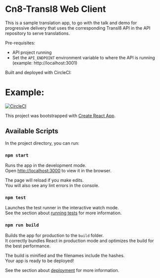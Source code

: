 # Cn8-Transl8 Web Client

This is a sample translation app, to go with the talk and demo for progressive delivery that uses the corresponding Transl8 API in the API repository to serve translations.

Pre-requisites:
- API project running
- Set the `API_ENDPOINT` environment variable to where the API is running (example: http://localhost:3001)

Built and deployed with CircleCI:
# Example:
[![CircleCI](https://circleci.com/gh/cloudn8-transl8/frontend-react.svg?style=svg)](https://circleci.com/gh/cloudn8-transl8/frontend-react)

This project was bootstrapped with [Create React App](https://github.com/facebook/create-react-app).

## Available Scripts

In the project directory, you can run:

### `npm start`

Runs the app in the development mode.\
Open [http://localhost:3000](http://localhost:3000) to view it in the browser.

The page will reload if you make edits.\
You will also see any lint errors in the console.

### `npm test`

Launches the test runner in the interactive watch mode.\
See the section about [running tests](https://facebook.github.io/create-react-app/docs/running-tests) for more information.

### `npm run build`

Builds the app for production to the `build` folder.\
It correctly bundles React in production mode and optimizes the build for the best performance.

The build is minified and the filenames include the hashes.\
Your app is ready to be deployed!

See the section about [deployment](https://facebook.github.io/create-react-app/docs/deployment) for more information.
